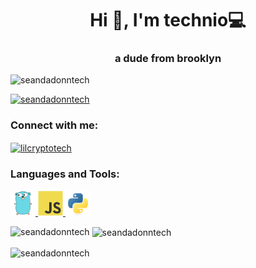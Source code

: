<h1 align="center">Hi 👋, I'm technio💻</h1>
<h3 align="center">a dude from brooklyn</h3>

<p align="left"> <img src="https://komarev.com/ghpvc/?username=seandadonntech&label=Profile%20views&color=0e75b6&style=flat" alt="seandadonntech" /> </p>

<p align="left"> <a href="https://github.com/ryo-ma/github-profile-trophy"><img src="https://github-profile-trophy.vercel.app/?username=seandadonntech" alt="seandadonntech" /></a> </p>

<h3 align="left">Connect with me:</h3>
<p align="left">
<a href="https://twitter.com/lilcryptotech" target="blank"><img align="center" src="https://raw.githubusercontent.com/rahuldkjain/github-profile-readme-generator/master/src/images/icons/Social/twitter.svg" alt="lilcryptotech" height="30" width="40" /></a>
</p>

<h3 align="left">Languages and Tools:</h3>
<p align="left"> <a href="https://golang.org" target="_blank" rel="noreferrer"> <img src="https://raw.githubusercontent.com/devicons/devicon/master/icons/go/go-original.svg" alt="go" width="40" height="40"/> </a> <a href="https://developer.mozilla.org/en-US/docs/Web/JavaScript" target="_blank" rel="noreferrer"> <img src="https://raw.githubusercontent.com/devicons/devicon/master/icons/javascript/javascript-original.svg" alt="javascript" width="40" height="40"/> </a> <a href="https://www.python.org" target="_blank" rel="noreferrer"> <img src="https://raw.githubusercontent.com/devicons/devicon/master/icons/python/python-original.svg" alt="python" width="40" height="40"/> </a> </p>


<p><img align="left" src="https://github-readme-stats.vercel.app/api/top-langs?username=seandadonntech&show_icons=true&locale=en&layout=compact" alt="seandadonntech" /></p>

<p>&nbsp;<img align="center" src="https://github-readme-stats.vercel.app/api?username=seandadonntech&show_icons=true&locale=en" alt="seandadonntech" /></p>

<p><img align="center" src="https://github-readme-streak-stats.herokuapp.com/?user=seandadonntech&" alt="seandadonntech" /></p>
